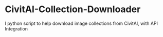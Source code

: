 # CivitAI-Collection-Downloader
I python script to help download image collections from CivitAI, with API Integration
